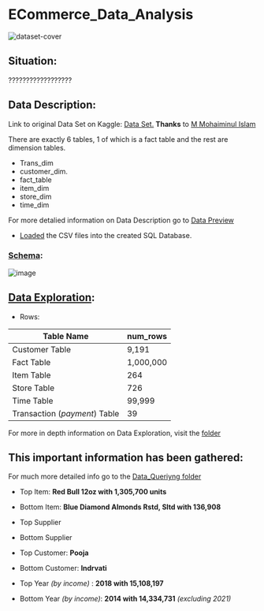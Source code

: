 # ECommerce_Data_Analysis

![dataset-cover](https://github.com/mfernandezcean/ECommerce_Data_Analysis/assets/105746149/05cbb1a5-1bb4-4ec2-b5ed-2f7ec411f61f)

## Situation:
??????????????????


## Data Description:

Link to original Data Set on Kaggle: [Data Set.](https://www.kaggle.com/datasets/mmohaiminulislam/ecommerce-data-analysis) **Thanks** to [M Mohaiminul Islam](https://www.kaggle.com/mmohaiminulislam)

There are exactly 6 tables, 1 of which is a fact table and the rest are dimension tables.

 - Trans_dim  
 - customer_dim.    
 - fact_table
 - item_dim
 - store_dim 
 - time_dim

For more detalied information on Data Description go to [Data Preview](https://github.com/mfernandezcean/ECommerce_Data_Analysis/tree/main/Data_Preview)

- [Loaded](https://github.com/mfernandezcean/ECommerce_Data_Analysis/tree/main/Data_Loading) the CSV files into the created SQL Database. 

### [Schema](https://github.com/mfernandezcean/ECommerce_Data_Analysis/edit/main/Data_Schema/Readme.md):

![image](https://github.com/mfernandezcean/ECommerce_Data_Analysis/assets/105746149/bd1c6fe0-f08b-466b-86ea-0af420752ee2)


## [Data Exploration](%5BLoaded%5D%28https://github.com/mfernandezcean/ECommerce_Data_Analysis/tree/main/Data_Loading%29):

- Rows:

|  Table Name| num_rows |
|--|--|
| Customer Table |9,191|
| Fact Table| 1,000,000|
|Item Table | 264|
| Store Table|726 |
| Time Table|99,999 |
| Transaction (_payment_) Table| 39|


For more in depth information on Data Exploration, visit the [folder](https://github.com/mfernandezcean/ECommerce_Data_Analysis/edit/main/Data_Exploration/Readme.md)

## This important information has been gathered:

For much more detailed info go to the [Data_Queriyng folder](https://github.com/mfernandezcean/ECommerce_Data_Analysis/blob/main/Data_Querying/Readme.md)

 - Top Item: **Red Bull 12oz with 1,305,700 units**
 - Bottom Item: **Blue Diamond Almonds Rstd, Sltd with 136,908**
 
 - Top Supplier
 - Bottom Supplier
 
 - Top Customer: **Pooja**
 - Bottom Customer: **Indrvati**

 - Top Year *(by income)* : **2018 with 15,108,197**
 - Bottom Year *(by income)*: **2014 with 14,334,731** *(excluding 2021)*

